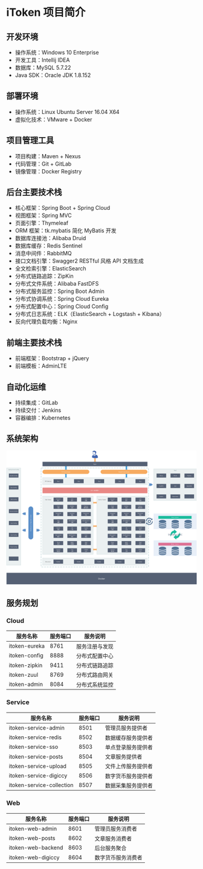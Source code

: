 # **iToken 项目简介**
## **开发环境**
- 操作系统：Windows 10 Enterprise
- 开发工具：Intellij IDEA
- 数据库：MySQL 5.7.22
- Java SDK：Oracle JDK 1.8.152

## **部署环境**
- 操作系统：Linux Ubuntu Server 16.04 X64
- 虚拟化技术：VMware + Docker

## **项目管理工具**
- 项目构建：Maven + Nexus
- 代码管理：Git + GitLab
- 镜像管理：Docker Registry

## **后台主要技术栈**
- 核心框架：Spring Boot + Spring Cloud
- 视图框架：Spring MVC
- 页面引擎：Thymeleaf
- ORM 框架：tk.mybatis 简化 MyBatis 开发
- 数据库连接池：Alibaba Druid
- 数据库缓存：Redis Sentinel
- 消息中间件：RabbitMQ
- 接口文档引擎：Swagger2 RESTful 风格 API 文档生成
- 全文检索引擎：ElasticSearch
- 分布式链路追踪：ZipKin
- 分布式文件系统：Alibaba FastDFS
- 分布式服务监控：Spring Boot Admin
- 分布式协调系统：Spring Cloud Eureka
- 分布式配置中心：Spring Cloud Config
- 分布式日志系统：ELK（ElasticSearch + Logstash + Kibana）
- 反向代理负载均衡：Nginx

## **前端主要技术栈**
- 前端框架：Bootstrap + jQuery
- 前端模板：AdminLTE

## **自动化运维**
- 持续集成：GitLab
- 持续交付：Jenkins
- 容器编排：Kubernetes

## **系统架构**
![](/assets/spring-cloud-itoken/yky-2018072916110001.png)

## **服务规划**

### **Cloud**

| 服务名称      | 服务端口 | 服务说明       |
| ------------- | -------- | -------------- |
| itoken-eureka | 8761     | 服务注册与发现 |
| itoken-config | 8888     | 分布式配置中心 |
| itoken-zipkin | 9411     | 分布式链路追踪 |
| itoken-zuul   | 8769     | 分布式路由网关 |
| itoken-admin  | 8084     | 分布式系统监控 |

### **Service**

| 服务名称                  | 服务端口 | 服务说明           |
| ------------------------- | -------- | ------------------ |
| itoken-service-admin      | 8501     | 管理员服务提供者   |
| itoken-service-redis      | 8502     | 数据缓存服务提供者 |
| itoken-service-sso        | 8503     | 单点登录服务提供者 |
| itoken-service-posts      | 8504     | 文章服务提供者     |
| itoken-service-upload     | 8505     | 文件上传服务提供者 |
| itoken-service-digiccy    | 8506     | 数字货币服务提供者 |
| itoken-service-collection | 8507     | 数据采集服务提供者 |

### **Web**

| 服务名称           | 服务端口 | 服务说明           |
| ------------------ | -------- | ------------------ |
| itoken-web-admin   | 8601     | 管理员服务消费者   |
| itoken-web-posts   | 8602     | 文章服务消费者     |
| itoken-web-backend | 8603     | 后台服务聚合       |
| itoken-web-digiccy | 8604     | 数字货币服务消费者 |